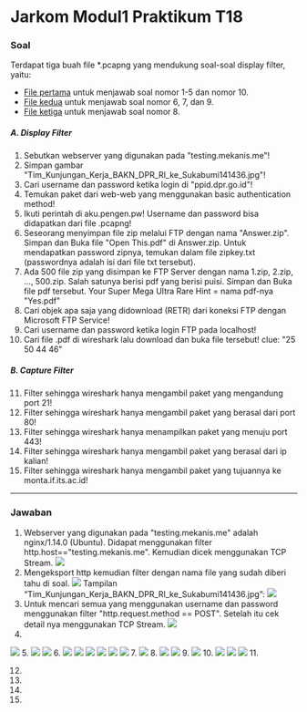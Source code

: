 # Jarkom Modul1 Praktikum T18

### Soal
Terdapat tiga buah file *.pcapng yang mendukung soal-soal display filter, yaitu:
- [File pertama](https://github.com/lumbricina/Jarkom_Modul1_Praktikum_T18/blob/main/pcapng/soal_jarkom_modul1_no1-5%2C10.pcapng) untuk menjawab soal nomor 1-5 dan nomor 10.
- [File kedua](https://github.com/lumbricina/Jarkom_Modul1_Praktikum_T18/blob/main/pcapng/soal_jarkom_modul1_no6%2C7%2C9.pcapng) untuk menjawab soal nomor 6, 7, dan 9.
- [File ketiga](https://github.com/lumbricina/Jarkom_Modul1_Praktikum_T18/blob/main/pcapng/soal_jarkom_modul1_no8.pcapng) untuk menjawab soal nomor 8.

##### A. Display Filter
1. Sebutkan webserver yang digunakan pada "testing.mekanis.me"!
2. Simpan gambar "Tim_Kunjungan_Kerja_BAKN_DPR_RI_ke_Sukabumi141436.jpg"!
3. Cari username dan password ketika login di "ppid.dpr.go.id"!
4. Temukan paket dari web-web yang menggunakan basic authentication method!
5. Ikuti perintah di aku.pengen.pw! Username dan password bisa didapatkan dari file .pcapng!
6. Seseorang menyimpan file zip melalui FTP dengan nama "Answer.zip". Simpan dan Buka file "Open This.pdf" di Answer.zip. Untuk mendapatkan password zipnya, temukan dalam file zipkey.txt (passwordnya adalah isi dari file txt tersebut).
7. Ada 500 file zip yang disimpan ke FTP Server dengan nama 1.zip, 2.zip, ..., 500.zip. Salah satunya berisi pdf yang berisi puisi. Simpan dan Buka file pdf tersebut.
Your Super Mega Ultra Rare Hint = nama pdf-nya "Yes.pdf"
8. Cari objek apa saja yang didownload (RETR) dari koneksi FTP dengan Microsoft FTP Service!
9. Cari username dan password ketika login FTP pada localhost!
10. Cari file .pdf di wireshark lalu download dan buka file tersebut!
clue: "25 50 44 46" 

##### B. Capture Filter
11. Filter sehingga wireshark hanya mengambil paket yang mengandung port 21!
12. Filter sehingga wireshark hanya mengambil paket yang berasal dari port 80!
13. Filter sehingga wireshark hanya menampilkan paket yang menuju port 443!
14. Filter sehingga wireshark hanya mengambil paket yang berasal dari ip kalian!
15. Filter sehingga wireshark hanya mengambil paket yang tujuannya ke monta.if.its.ac.id!

-------------------------
### Jawaban
1. Webserver yang digunakan pada "testing.mekanis.me" adalah nginx/1.14.0 (Ubuntu). Didapat menggunakan filter http.host=="testing.mekanis.me". Kemudian dicek menggunakan TCP Stream.
![](https://github.com/lumbricina/Jarkom_Modul1_Praktikum_T18/blob/main/img/1.png)
2. Mengeksport http kemudian filter dengan nama file yang sudah diberi tahu di soal.
![](https://github.com/lumbricina/Jarkom_Modul1_Praktikum_T18/blob/main/img/2.png)
Tampilan “Tim_Kunjungan_Kerja_BAKN_DPR_RI_ke_Sukabumi141436.jpg”:
![](https://github.com/lumbricina/Jarkom_Modul1_Praktikum_T18/blob/main/img/Tim_Kunjungan_Kerja_BAKN_DPR_RI_ke_Sukabumi141436.jpg)
3. Untuk mencari semua yang menggunakan username dan password menggunakan filter "http.request.method == POST". Setelah itu cek detail nya menggunakan TCP Stream. 
![](https://github.com/lumbricina/Jarkom_Modul1_Praktikum_T18/blob/main/img/3.png)
4. 
![](https://github.com/lumbricina/Jarkom_Modul1_Praktikum_T18/blob/main/img/4.png)
5.
![](https://github.com/lumbricina/Jarkom_Modul1_Praktikum_T18/blob/main/img/5a.png)
![](https://github.com/lumbricina/Jarkom_Modul1_Praktikum_T18/blob/main/img/5b.png)
6.
![](https://github.com/lumbricina/Jarkom_Modul1_Praktikum_T18/blob/main/img/6a.png)
![](https://github.com/lumbricina/Jarkom_Modul1_Praktikum_T18/blob/main/img/6b.png)
![](https://github.com/lumbricina/Jarkom_Modul1_Praktikum_T18/blob/main/img/6c.png)
![](https://github.com/lumbricina/Jarkom_Modul1_Praktikum_T18/blob/main/img/6d.png)
![](https://github.com/lumbricina/Jarkom_Modul1_Praktikum_T18/blob/main/img/6e.png)
![](https://github.com/lumbricina/Jarkom_Modul1_Praktikum_T18/blob/main/img/6f.png)
7.
![](https://github.com/lumbricina/Jarkom_Modul1_Praktikum_T18/blob/main/img/7.png)
8.
![](https://github.com/lumbricina/Jarkom_Modul1_Praktikum_T18/blob/main/img/8a.png)
![](https://github.com/lumbricina/Jarkom_Modul1_Praktikum_T18/blob/main/img/8b.png)
9.
![](https://github.com/lumbricina/Jarkom_Modul1_Praktikum_T18/blob/main/img/9.png)
10.
![](https://github.com/lumbricina/Jarkom_Modul1_Praktikum_T18/blob/main/img/10a.png)
![](https://github.com/lumbricina/Jarkom_Modul1_Praktikum_T18/blob/main/img/10b.png)
![](https://github.com/lumbricina/Jarkom_Modul1_Praktikum_T18/blob/main/img/10c.png)
11.

12.

13.

14.

15.

